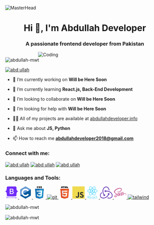 ![MasterHead](https://user-images.githubusercontent.com/106918656/209438619-25091cdf-a126-4e95-a24c-5efdf8057606.gif)
<h1 align="center">Hi 👋, I'm Abdullah Developer</h1>
<h3 align="center">A passionate frontend developer from Pakistan</h3>
<img align="right" alt="Coding" width="400" src="https://i.pinimg.com/222x/54/e3/7d/54e37d8074ebcde1d96c77d7b2a7f310.jpg">
<p align="left"> <img src="https://komarev.com/ghpvc/?username=abdullah-mwt&label=Profile%20views&color=0e75b6&style=flat" alt="abdullah-mwt" /> </p>

<p align="left"> <a href="https://twitter.com/abd ullah" target="blank"><img src="https://img.shields.io/twitter/follow/abd ullah?logo=twitter&style=for-the-badge" alt="abd ullah" /></a> </p>

- 🔭 I’m currently working on **Will be Here Soon**

- 🌱 I’m currently learning **React.js, Back-End Development**

- 👯 I’m looking to collaborate on **Will be Here Soon**

- 🤝 I’m looking for help with **Will be Here Soon**

- 👨‍💻 All of my projects are available at [abdullahdeveloper.info](abdullahdeveloper.info)

- 💬 Ask me about **JS, Python**

- 📫 How to reach me **abdullahdeveloper2018@gmail.com**

<h3 align="left">Connect with me:</h3>
<p align="left">
<a href="https://twitter.com/abd ullah" target="blank"><img align="center" src="https://raw.githubusercontent.com/rahuldkjain/github-profile-readme-generator/master/src/images/icons/Social/twitter.svg" alt="abd ullah" height="30" width="40" /></a>
<a href="https://linkedin.com/in/abd ullah" target="blank"><img align="center" src="https://raw.githubusercontent.com/rahuldkjain/github-profile-readme-generator/master/src/images/icons/Social/linked-in-alt.svg" alt="abd ullah" height="30" width="40" /></a>
<a href="https://fb.com/abd ullah" target="blank"><img align="center" src="https://raw.githubusercontent.com/rahuldkjain/github-profile-readme-generator/master/src/images/icons/Social/facebook.svg" alt="abd ullah" height="30" width="40" /></a>
</p>

<h3 align="left">Languages and Tools:</h3>
<p align="left"> <a href="https://getbootstrap.com" target="_blank" rel="noreferrer"> <img src="https://raw.githubusercontent.com/devicons/devicon/master/icons/bootstrap/bootstrap-plain-wordmark.svg" alt="bootstrap" width="40" height="40"/> </a> <a href="https://www.cprogramming.com/" target="_blank" rel="noreferrer"> <img src="https://raw.githubusercontent.com/devicons/devicon/master/icons/c/c-original.svg" alt="c" width="40" height="40"/> </a> <a href="https://www.w3schools.com/css/" target="_blank" rel="noreferrer"> <img src="https://raw.githubusercontent.com/devicons/devicon/master/icons/css3/css3-original-wordmark.svg" alt="css3" width="40" height="40"/> </a> <a href="https://git-scm.com/" target="_blank" rel="noreferrer"> <img src="https://www.vectorlogo.zone/logos/git-scm/git-scm-icon.svg" alt="git" width="40" height="40"/> </a> <a href="https://www.w3.org/html/" target="_blank" rel="noreferrer"> <img src="https://raw.githubusercontent.com/devicons/devicon/master/icons/html5/html5-original-wordmark.svg" alt="html5" width="40" height="40"/> </a> <a href="https://developer.mozilla.org/en-US/docs/Web/JavaScript" target="_blank" rel="noreferrer"> <img src="https://raw.githubusercontent.com/devicons/devicon/master/icons/javascript/javascript-original.svg" alt="javascript" width="40" height="40"/> </a> <a href="https://reactjs.org/" target="_blank" rel="noreferrer"> <img src="https://raw.githubusercontent.com/devicons/devicon/master/icons/react/react-original-wordmark.svg" alt="react" width="40" height="40"/> </a> <a href="https://redux.js.org" target="_blank" rel="noreferrer"> <img src="https://raw.githubusercontent.com/devicons/devicon/master/icons/redux/redux-original.svg" alt="redux" width="40" height="40"/> </a> <a href="https://sass-lang.com" target="_blank" rel="noreferrer"> <img src="https://raw.githubusercontent.com/devicons/devicon/master/icons/sass/sass-original.svg" alt="sass" width="40" height="40"/> </a> <a href="https://tailwindcss.com/" target="_blank" rel="noreferrer"> <img src="https://www.vectorlogo.zone/logos/tailwindcss/tailwindcss-icon.svg" alt="tailwind" width="40" height="40"/> </a> </p>

<p><img align="center" src="https://github-readme-stats.vercel.app/api/top-langs?username=abdullah-mwt&show_icons=true&locale=en&layout=compact" alt="abdullah-mwt" /></p>

<p><img align="center" src="https://github-readme-streak-stats.herokuapp.com/?user=abdullah-mwt&" alt="abdullah-mwt" /></p>
